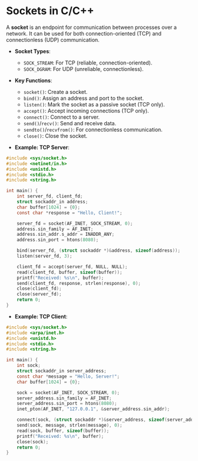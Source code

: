 # Sockets in C/C++

A **socket** is an endpoint for communication between processes over a network. It can be used for both connection-oriented (TCP) and connectionless (UDP) communication.

- **Socket Types**:
  - `SOCK_STREAM`: For TCP (reliable, connection-oriented).
  - `SOCK_DGRAM`: For UDP (unreliable, connectionless).

- **Key Functions**:
  - `socket()`: Create a socket.
  - `bind()`: Assign an address and port to the socket.
  - `listen()`: Mark the socket as a passive socket (TCP only).
  - `accept()`: Accept incoming connections (TCP only).
  - `connect()`: Connect to a server.
  - `send()`/`recv()`: Send and receive data.
  - `sendto()`/`recvfrom()`: For connectionless communication.
  - `close()`: Close the socket.

- **Example: TCP Server**:
```c
#include <sys/socket.h>
#include <netinet/in.h>
#include <unistd.h>
#include <stdio.h>
#include <string.h>

int main() {
    int server_fd, client_fd;
    struct sockaddr_in address;
    char buffer[1024] = {0};
    const char *response = "Hello, Client!";

    server_fd = socket(AF_INET, SOCK_STREAM, 0);
    address.sin_family = AF_INET;
    address.sin_addr.s_addr = INADDR_ANY;
    address.sin_port = htons(8080);

    bind(server_fd, (struct sockaddr *)&address, sizeof(address));
    listen(server_fd, 3);

    client_fd = accept(server_fd, NULL, NULL);
    read(client_fd, buffer, sizeof(buffer));
    printf("Received: %s\n", buffer);
    send(client_fd, response, strlen(response), 0);
    close(client_fd);
    close(server_fd);
    return 0;
}
```

- **Example: TCP Client**:
```c
#include <sys/socket.h>
#include <arpa/inet.h>
#include <unistd.h>
#include <stdio.h>
#include <string.h>

int main() {
    int sock;
    struct sockaddr_in server_address;
    const char *message = "Hello, Server!";
    char buffer[1024] = {0};

    sock = socket(AF_INET, SOCK_STREAM, 0);
    server_address.sin_family = AF_INET;
    server_address.sin_port = htons(8080);
    inet_pton(AF_INET, "127.0.0.1", &server_address.sin_addr);

    connect(sock, (struct sockaddr *)&server_address, sizeof(server_address));
    send(sock, message, strlen(message), 0);
    read(sock, buffer, sizeof(buffer));
    printf("Received: %s\n", buffer);
    close(sock);
    return 0;
}

```